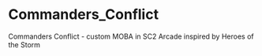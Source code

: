 # Commanders_Conflict
Commanders Conflict - custom MOBA in SC2 Arcade inspired by Heroes of the Storm
